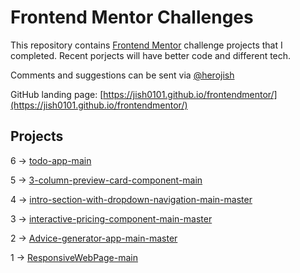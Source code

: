 # Frontend Mentor Challenges

This repository contains [Frontend Mentor](https://www.frontendmentor.io/challenges) challenge projects that I completed.
Recent porjects will have better code and different tech.

Comments and suggestions can be sent via [@herojish](https://twitter.com/herojish)

GitHub landing page: [https://jish0101.github.io/frontendmentor/](https://jish0101.github.io/frontendmentor/)

## Projects

6 -> [todo-app-main](https://jish0101.github.io/FrontendMentor/todo-app-main/)

5 -> [3-column-preview-card-component-main](https://jish0101.github.io/FrontendMentor/3-column-preview-card-component-main)

4 -> [intro-section-with-dropdown-navigation-main-master](https://jish0101.github.io/FrontendMentor/intro-section-with-dropdown-navigation-main-master) 

3 -> [interactive-pricing-component-main-master](https://jish0101.github.io/FrontendMentor/interactive-pricing-component-main-master)

2 -> [Advice-generator-app-main-master](https://jish0101.github.io/FrontendMentor/advice-generator-app-main-master)

1 -> [ResponsiveWebPage-main](https://jish0101.github.io/FrontendMentor/ResponsiveWebPage-main)


